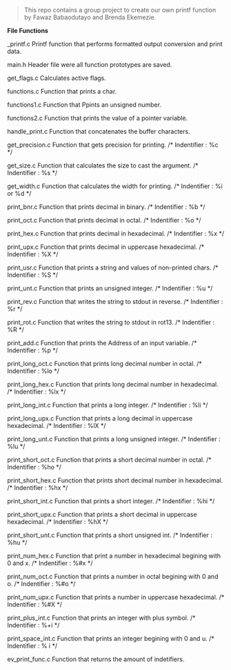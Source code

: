 > This repo contains a group project to create our own printf function by Fawaz Babaodutayo and Brenda Ekemezie.

**File Functions**

_printf.c
Printf function that performs formatted output conversion and print data.

main.h
Header file were all function prototypes are saved.

get_flags.c
Calculates active flags.

functions.c
Function that prints a char.

functions1.c
Function that Ppints an unsigned number.

functions2.c
Function that prints the value of a pointer variable.

handle_print.c
Function that concatenates the buffer characters.

get_precision.c
Function that gets precision for printing. /* Indentifier : %c */

get_size.c
Function that calculates the size to cast the argument. /* Indentifier : %s */

get_width.c
Function that calculates the width for printing. /* Indentifier : %i or %d */

print_bnr.c
Function that prints decimal in binary. /* Indentifier : %b */

print_oct.c
Function that prints decimal in octal. /* Indentifier : %o */

print_hex.c
Function that prints decimal in hexadecimal. /* Indentifier : %x */

print_upx.c
Function that prints decimal in uppercase hexadecimal. /* Indentifier : %X */

print_usr.c
Function that prints a string and values of non-printed chars. /* Indentifier : %S */

print_unt.c
Function that prints an unsigned integer. /* Indentifier : %u */

print_rev.c
Function that writes the string to stdout in reverse. /* Indentifier : %r */

print_rot.c
Function that writes the string to stdout in rot13. /* Indentifier : %R */

print_add.c
Function that prints the Address of an input variable. /* Indentifier : %p */

print_long_oct.c
Function that prints long decimal number in octal. /* Indentifier : %lo */

print_long_hex.c
Function that prints long decimal number in hexadecimal.  /* Indentifier : %lx */

print_long_int.c
Function that prints a long integer. /* Indentifier : %li */

print_long_upx.c
Function that prints a long decimal in uppercase hexadecimal. /* Indentifier : %lX */

print_long_unt.c
Function that prints a long unsigned integer. /* Indentifier : %lu */

print_short_oct.c
Function that prints a short decimal number in octal. /* Indentifier : %ho */

print_short_hex.c
Function that prints short decimal number in hexadecimal. /* Indentifier : %hx */

print_short_int.c
Function that prints a short integer. /* Indentifier : %hi */

print_short_upx.c
Function that prints a short decimal in uppercase hexadecimal. /* Indentifier : %hX */

print_short_unt.c
Function that prints a short unsigned int. /* Indentifier : %hu */

print_num_hex.c
Function that print a number in hexadecimal begining with 0 and x. /* Indentifier : %#x */

print_num_oct.c
Function that prints a number in octal begining with 0 and o. /* Indentifier : %#o */

print_num_upx.c
Function that prints a number in uppercase hexadecimal. /* Indentifier : %#X */

print_plus_int.c
Function that prints an integer with plus symbol. /* Indentifier : %+i */

print_space_int.c
Function that prints an integer begining with 0 and u. /* Indentifier : % i */

ev_print_func.c
Function that returns the amount of indetifiers.
